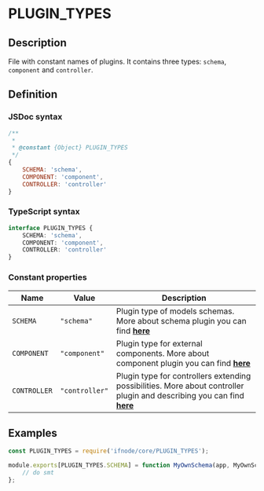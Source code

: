 # PLUGIN_TYPES

## Description

File with constant names of plugins. It contains three types: `schema`, `component` and `controller`.

## Definition

### JSDoc syntax

```javascript
/**
 * 
 * @constant {Object} PLUGIN_TYPES
 */
{
    SCHEMA: 'schema',
    COMPONENT: 'component',
    CONTROLLER: 'controller'
}
```

### TypeScript syntax

```typescript
interface PLUGIN_TYPES {
    SCHEMA: 'schema',
    COMPONENT: 'component',
    CONTROLLER: 'controller'
}
```

### Constant properties

| Name | Value | Description |
| ---- | ----- | ----------- |
| <code id="schema">SCHEMA</code> | `"schema"` | Plugin type of models schemas. More about schema plugin you can find **[here](/docs/app/plugins/schema)** |
| <code id="component">COMPONENT</code> | `"component"` | Plugin type for external components. More about component plugin you can find **[here](/docs/app/plugins/component)** |
| <code id="controller">CONTROLLER</code> | `"controller"` | Plugin type for controllers extending possibilities. More about controller plugin and describing you can find **[here](/docs/app/plugins/controller)** |

## Examples

```javascript
const PLUGIN_TYPES = require('ifnode/core/PLUGIN_TYPES');

module.exports[PLUGIN_TYPES.SCHEMA] = function MyOwnSchema(app, MyOwnSchema) {
    // do smt
};
```
